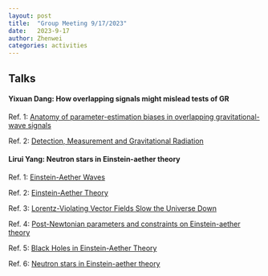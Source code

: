 ```yaml
---
layout: post
title:  "Group Meeting 9/17/2023"
date:   2023-9-17
author: Zhenwei
categories: activities
---
```



## Talks


#### Yixuan Dang: How overlapping signals might mislead tests of GR

Ref. 1: [Anatomy of parameter-estimation biases in overlapping gravitational-wave signals](https://arxiv.org/abs/2304.06734)

Ref. 2: [Detection, Measurement and Gravitational Radiation](https://arxiv.org/abs/gr-qc/9209010)


#### Lirui Yang: Neutron stars in Einstein-aether theory

Ref. 1: [Einstein-Aether Waves](https://arxiv.org/abs/gr-qc/0402005v2)

Ref. 2: [Einstein-Aether Theory](https://arxiv.org/abs/gr-qc/0410001v2)

Ref. 3: [Lorentz-Violating Vector Fields Slow the Universe Down](https://arxiv.org/abs/hep-th/0407149)

Ref. 4: [Post-Newtonian parameters and constraints on Einstein-aether theory](https://arxiv.org/abs/gr-qc/0509083)

Ref. 5: [Black Holes in Einstein-Aether Theory](https://arxiv.org/abs/gr-qc/0604088)

Ref. 6: [Neutron stars in Einstein-aether theory](https://arxiv.org/abs/0705.1565)
